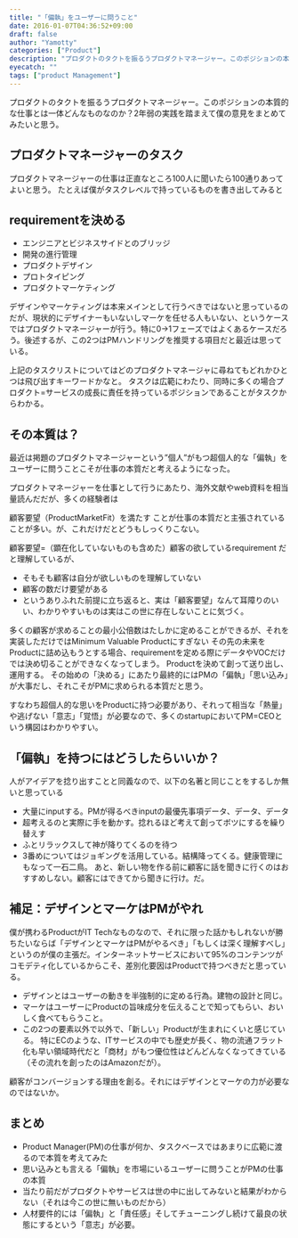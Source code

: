 ```yaml
---
title: "「偏執」をユーザーに問うこと"
date: 2016-01-07T04:36:52+09:00
draft: false
author: "Yamotty"
categories: ["Product"]
description: "プロダクトのタクトを振るうプロダクトマネージャー。このポジションの本質的な仕事とは一体どんなものなのか？"
eyecatch: ""
tags: ["product Management"]
---
```


プロダクトのタクトを振るうプロダクトマネージャー。このポジションの本質的な仕事とは一体どんなものなのか？2年弱の実践を踏まえて僕の意見をまとめてみたいと思う。

## プロダクトマネージャーのタスク
プロダクトマネージャーの仕事は正直なところ100人に聞いたら100通りあってよいと思う。 たとえば僕がタスクレベルで持っているものを書き出してみると

## requirementを決める
- エンジニアとビジネスサイドとのブリッジ
- 開発の進行管理
- プロダクトデザイン
- プロトタイピング
- プロダクトマーケティング

デザインやマーケティングは本来メインとして行うべきではないと思っているのだが、現状的にデザイナーもいないしマーケを任せる人もいない、というケースではプロダクトマネージャーが行う。特に0→1フェーズではよくあるケースだろう。後述するが、この2つはPMハンドリングを推奨する項目だと最近は思っている。

上記のタスクリストについてはどのプロダクトマネージャに尋ねてもどれかひとつは飛び出すキーワードかなと。 タスクは広範にわたり、同時に多くの場合プロダクト=サービスの成長に責任を持っているポジションであることがタスクからわかる。

## その本質は？
最近は掲題のプロダクトマネージャーという”個人”がもつ超個人的な「偏執」をユーザーに問うことこそが仕事の本質だと考えるようになった。

プロダクトマネージャーを仕事として行うにあたり、海外文献やweb資料を相当量読んだだが、多くの経験者は

顧客要望（ProductMarketFit）を満たす
ことが仕事の本質だと主張されていることが多い。が、これだけだとどうもしっくりこない。

顧客要望=（顕在化していないものも含めた）顧客の欲しているrequirement
だと理解しているが、

- そもそも顧客は自分が欲しいものを理解していない
- 顧客の数だけ要望がある
- というありふれた前提に立ち返ると、実は「顧客要望」なんて耳障りのいい、わかりやすいものは実はこの世に存在しないことに気づく。

多くの顧客が求めることの最小公倍数はたしかに定めることができるが、それを実装しただけではMinimum Valuable Productにすぎない
その先の未来をProductに詰め込もうとする場合、requirementを定める際にデータやVOCだけでは決め切ることができなくなってしまう。
Productを決めて創って送り出し、運用する。 その始めの「決める」にあたり最終的にはPMの「偏執」「思い込み」が大事だし、それこそがPMに求められる本質だと思う。

すなわち超個人的な思いをProductに持つ必要があり、それって相当な「熱量」や逃げない「意志」「覚悟」が必要なので、多くのstartupにおいてPM=CEOという構図はわかりやすい。

## 「偏執」を持つにはどうしたらいいか？
人がアイデアを捻り出すことと同義なので、以下の名著と同じことをするしか無いと思っている

- 大量にinputする。PMが得るべきinputの最優先事項データ、データ、データ
- 超考えるのと実際に手を動かす。捻れるほど考えて創ってボツにするを繰り替えす
- ふとリラックスして神が降りてくるのを待つ
- 3番めについてはジョギングを活用している。結構降ってくる。健康管理にもなって一石二鳥。 あと、新しい物を作る前に顧客に話を聞きに行くのはおすすめしない。顧客にはできてから聞きに行け。だ。

## 補足：デザインとマーケはPMがやれ
僕が携わるProductがIT Techなものなので、それに限った話かもしれないが勝ちたいならば「デザインとマーケはPMがやるべき」「もしくは深く理解すべし」というのが僕の主張だ。インターネットサービスにおいて95%のコンテンツがコモデティ化しているからこそ、差別化要因はProductで持つべきだと思っている。

- デザインとはユーザーの動きを半強制的に定める行為。建物の設計と同じ。
- マーケはユーザーにProductの旨味成分を伝えることで知ってもらい、おいしく食べてもらうこと。
- この2つの要素以外で以外で、「新しい」Productが生まれにくいと感じている。 特にECのような、ITサービスの中でも歴史が長く、物の流通フラット化も早い領域時代だと「商材」がもつ優位性はどんどんなくなってきている （その流れを創ったのはAmazonだが）。

顧客がコンバージョンする理由を創る。それにはデザインとマーケの力が必要なのではないか。

## まとめ
- Product Manager(PM)の仕事が何か、タスクベースではあまりに広範に渡るので本質を考えてみた
- 思い込みとも言える「偏執」を市場にいるユーザーに問うことがPMの仕事の本質
- 当たり前だがプロダクトやサービスは世の中に出してみないと結果がわからない（それは今この世に無いものだから）
- 人材要件的には「偏執」と「責任感」そしてチューニングし続けて最良の状態にするという「意志」が必要。
